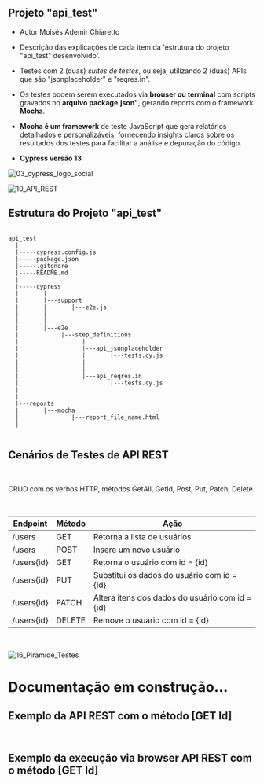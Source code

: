 ## Projeto "api_test"
- Autor Moisés Ademir Chiaretto
  
- Descrição das explicações de cada item da 'estrutura do projeto "api_test" desenvolvido'.

- Testes com 2 (duas) _suítes de testes_, ou seja, utilizando 2 (duas) APIs que são "jsonplaceholder" e "reqres.in".

- Os testes podem serem executados via **brouser ou terminal** com scripts gravados no **arquivo package.json"**, gerando reports com o framework **Mocha**.

- **Mocha é um framework** de teste JavaScript que gera relatórios detalhados e personalizáveis, fornecendo insights claros sobre os resultados dos testes para facilitar a análise e depuração do código.
  
- **Cypress versão 13**

![03_cypress_logo_social](https://github.com/moiseschiaretto/Cypress_E2E_API_REST/assets/84775466/5ba913ef-e3d3-4958-be18-188ddce8d228)

![10_API_REST](https://github.com/moiseschiaretto/Cypress_E2E_API_REST/assets/84775466/93c6876a-4ab6-4838-96a7-960442cf42dd)
<br>


## Estrutura do Projeto "api_test"

```

api_test
  |
  |-----cypress.config.js
  |-----package.json
  |-----.gitgnore
  |-----README.md
  |
  |-----cypress
  |       | 
  |    	  |---support
  |	      |       |---e2e.js
  |	      |       
  |	      |
  |       |---e2e       
  |            |---step_definitions
  |                  |
  |                  |---api_jsonplaceholder
  |                  |       |---tests.cy.js
  |                  |  
  |                  |
  |                  |---api_reqres.in
  |                          |---tests.cy.js
  |                        
  |
  |---reports
  |       |---mocha
  |        	      |---report_file_name.html
  |


```

## Cenários de Testes de API REST
<br>

CRUD com os verbos HTTP, métodos GetAll, GetId, Post, Put, Patch, Delete.

<br>

|Endpoint	|Método		|Ação		|
|---------------|---------------|---------------|
|/users		|GET		|Retorna a lista de usuários				|
|/users		|POST		|Insere um novo usuário					|
|/users{id}	|GET		|Retorna o usuário com id = {id}			|
|/users{id}	|PUT		|Substitui os dados do usuário com id = {id}		|
|/users{id}	|PATCH		|Altera itens dos dados do usuário com id = {id}	|
|/users{id}	|DELETE		|Remove o usuário com id = {id}				|

<br>


![16_Piramide_Testes](https://github.com/moiseschiaretto/Cypress_E2E_API_REST/assets/84775466/c3287a16-3939-41f7-a137-538a99fadc96)


# Documentação em construção...


## Exemplo da API REST com o método [GET Id]


```


```


## Exemplo da execução via browser API REST com o método [GET Id]





